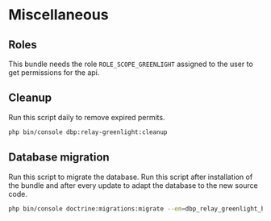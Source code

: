 # Miscellaneous

## Roles

This bundle needs the role `ROLE_SCOPE_GREENLIGHT` assigned to the user to get permissions for the api.

## Cleanup

Run this script daily to remove expired permits.

```bash
php bin/console dbp:relay-greenlight:cleanup
```

## Database migration

Run this script to migrate the database. Run this script after installation of the bundle and
after every update to adapt the database to the new source code.

```bash
php bin/console doctrine:migrations:migrate --em=dbp_relay_greenlight_bundle
```
